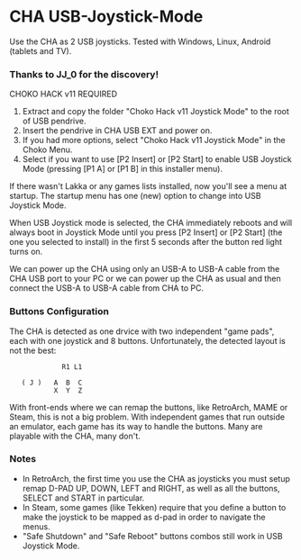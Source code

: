 # CHA USB-Joystick-Mode
Use the CHA as 2 USB joysticks.
Tested with Windows, Linux, Android (tablets and TV).


### Thanks to JJ_0 for the discovery!
CHOKO HACK v11 REQUIRED

1. Extract and copy the folder "Choko Hack v11 Joystick Mode" to the root of USB pendrive.
2. Insert the pendrive in CHA USB EXT and power on.
3. If you had more options, select "Choko Hack v11 Joystick Mode" in the Choko Menu.
4. Select if you want to use [P2 Insert] or [P2 Start] to enable USB Joystick Mode (pressing [P1 A] or [P1 B] in this installer menu).

If there wasn't Lakka or any games lists installed, now you'll see a menu at startup.
The startup menu has one (new) option to change into USB Joystick Mode.

When USB Joystick mode is selected, the CHA immediately reboots and will always boot in Joystick Mode until you press [P2 Insert] or [P2 Start] (the one you selected to install) in the first 5 seconds after the button red light turns on.

We can power up the CHA using only an USB-A to USB-A cable from the CHA USB port to your PC or we can power up the CHA as usual and then connect the USB-A to USB-A cable from CHA to PC.


### Buttons Configuration
The CHA is detected as one drvice with two independent "game pads", each with one joystick and 8 buttons.
Unfortunately, the detected layout is not the best:
```
             R1 L1

   ( J )   A  B  C
           X  Y  Z
```

With front-ends where we can remap the buttons, like RetroArch, MAME or Steam, this is not a big problem.
With independent games that run outside an emulator, each game has its way to handle the buttons. Many are playable with the CHA, many don't.


### Notes
- In RetroArch, the first time you use the CHA as joysticks you must setup remap D-PAD UP, DOWN, LEFT and RIGHT, as well as all the buttons, SELECT and START in particular.
- In Steam, some games (like Tekken) require that you define a button to make the joystick to be mapped as d-pad in order to navigate the menus.
- "Safe Shutdown" and "Safe Reboot" buttons combos still work in USB Joystick Mode.
